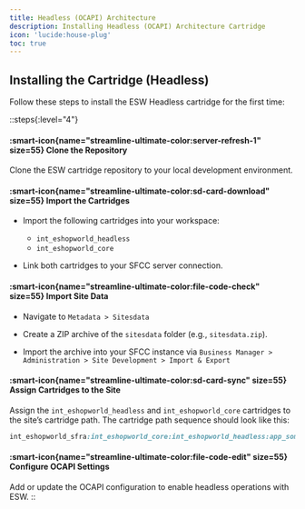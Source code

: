 ```yaml
---
title: Headless (OCAPI) Architecture
description: Installing Headless (OCAPI) Architecture Cartridge
icon: 'lucide:house-plug'
toc: true
---
```


## Installing the Cartridge (Headless)

Follow these steps to install the ESW Headless cartridge for the first time:

::steps{:level="4"}
  #### :smart-icon{name="streamline-ultimate-color:server-refresh-1" size=55}  Clone the Repository

  Clone the ESW cartridge repository to your local development environment.


  #### :smart-icon{name="streamline-ultimate-color:sd-card-download" size=55}  Import the Cartridges
  
  - Import the following cartridges into your workspace:
  
    - `int_eshopworld_headless`
    - `int_eshopworld_core`
  
  - Link both cartridges to your SFCC server connection.

  #### :smart-icon{name="streamline-ultimate-color:file-code-check" size=55}  Import Site Data

  - Navigate to `Metadata > Sitesdata`

  - Create a ZIP archive of the `sitesdata` folder (e.g., `sitesdata.zip`).

  - Import the archive into your SFCC instance via `Business Manager > Administration > Site Development > Import & Export`


  #### :smart-icon{name="streamline-ultimate-color:sd-card-sync" size=55} Assign Cartridges to the Site

  Assign the `int_eshopworld_headless` and `int_eshopworld_core` cartridges to the site’s cartridge path. The cartridge path sequence should look like this:

  ```rb
  int_eshopworld_sfra:int_eshopworld_core:int_eshopworld_headless:app_someother_cartridge
  ```

  #### :smart-icon{name="streamline-ultimate-color:file-code-edit" size=55} Configure OCAPI Settings

  Add or update the OCAPI configuration to enable headless operations with ESW.
::